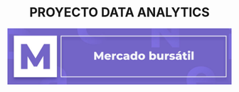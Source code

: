 # <h1 align=center>**PROYECTO DATA ANALYTICS**</h1>
<p align=center><img src=./src/mercado-bursatil.jpg><p>

